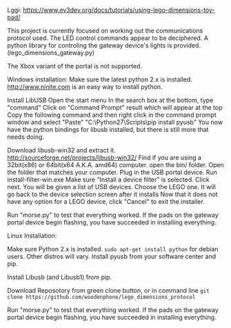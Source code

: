 Lggi:
https://www.ev3dev.org/docs/tutorials/using-lego-dimensions-toy-pad/


This project is currently focused on working out the communications protocol used.
The LED control commands appear to be deciphered.
A python library for controling the gateway device's lights is provided. (lego_dimensions_gateway.py)

The Xbox variant of the portal is not supported.

Windows installation:
Make sure the latest python 2.x is installed.
http://www.ninite.com is an easy way to install python.

Install LibUSB 
Open the start menu
In the search box at the bottom, type "command"
Click on "Command Prompt" result which will appear at the top
Copy the following command and then right click in the command prompt window and select "Paste"
"C:\Python27\Scripts\pip install pyusb"
You now have the python bindings for libusb installed, but there is still more that needs doing.

Download libusb-win32 and extract it. http://sourceforge.net/projects/libusb-win32/
Find if you are using a 32bit(x86) or 64bit(x64 A.K.A. amd64) computer.
open the bin/ folder.
Open the folder that matches your computer.
Plug in the USB portal device.
Run install-filter-win.exe
Make sure "Install a device filter" is selected.
Click next.
You will be given a list of USB devices.
Choose the LEGO one.
It will go back to the device selection screen after it installs
Now that it does not have any option for a LEGO device, click "Cancel" to exit the installer.

Run "morse.py" to test that everything worked.
If the pads on the gateway portal device begin flashing, you have succeeded in installing everything.

Linux Installation:

Make sure Python 2.x is installed. 
```sudo apt-get install python``` for debian users. Other distros will vary. 
Install pyusb from your software center and pip. 

Install Libusb (and Libusb1) from pip.

Download Reposotory from green clone button, or in command line
```git clone https://github.com/woodenphone/lego_dimensions_protocol```

Run "morse.py" to test that everything worked.
If the pads on the gateway portal device begin flashing, you have succeeded in installing everything.


